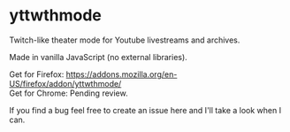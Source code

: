 # yttwthmode
Twitch-like theater mode for Youtube livestreams and archives.

Made in vanilla JavaScript (no external libraries).

Get for Firefox: https://addons.mozilla.org/en-US/firefox/addon/yttwthmode/   
Get for Chrome: Pending review.

If you find a bug feel free to create an issue here and I'll take a look when I can.
